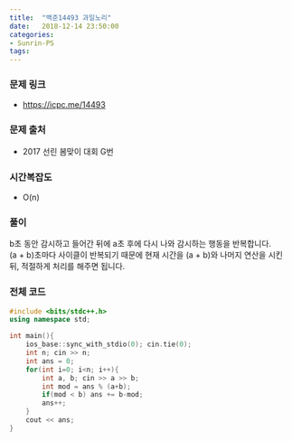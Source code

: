 ```yaml
---
title:  "백준14493 과일노리"
date:   2018-12-14 23:50:00
categories:
- Sunrin-PS
tags:
---
```


### 문제 링크
* https://icpc.me/14493

### 문제 출처
* 2017 선린 봄맞이 대회 G번

### 시간복잡도
* O(n)

### 풀이
b초 동안 감시하고 들어간 뒤에 a초 후에 다시 나와 감시하는 행동을 반복합니다.<br>
(a + b)초마다 사이클이 반복되기 때문에 현재 시간을 (a + b)와 나머지 연산을 시킨 뒤, 적절하게 처리를 해주면 됩니다.

### 전체 코드
```cpp
#include <bits/stdc++.h>
using namespace std;

int main(){
	ios_base::sync_with_stdio(0); cin.tie(0);
	int n; cin >> n;
	int ans = 0;
	for(int i=0; i<n; i++){
		int a, b; cin >> a >> b;
		int mod = ans % (a+b);
		if(mod < b) ans += b-mod;
		ans++;
	}
	cout << ans;
}
```
